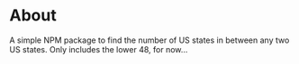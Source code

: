 # About

A simple NPM package to find the number of US states in between any two US states. Only includes the lower 48, for now...